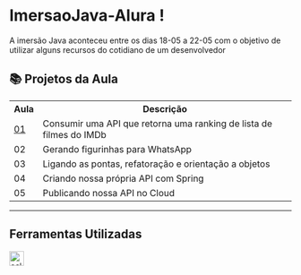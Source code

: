 # ImersaoJava-Alura !
A imersão Java aconteceu entre os dias 18-05 a 22-05 com o objetivo de utilizar alguns recursos do cotidiano de um desenvolvedor

## 📚 Projetos da Aula
<table>
<tr>
    <th>Aula</th>
    <th>Descrição</th>
</tr>
<tr>
  <td><a href="https://github.com/EDUARDO-TEIXEIRA/ImersaoJava-Alura/tree/main/Aula%2001">01</a></td>
  <td>Consumir uma API que retorna uma ranking de lista de filmes do IMDb</td>
</tr>
<tr> 
  <td>02</td>
  <td>Gerando figurinhas para WhatsApp</td>
</tr>
<tr>
  <td>03</td>
  <td>Ligando as pontas, refatoração e orientação a objetos</td>
</tr>
<tr>
  <td>04</td>
  <td>Criando nossa própria API com Spring</td>
</tr>
<tr>
  <td>05</td>
  <td>Publicando nossa API no Cloud</td>
</tr>
</table>
<hr/>
<h2>Ferramentas Utilizadas</h2>
<img align="left" alt="eclipse-ide" width="26px" src="https://upload.wikimedia.org/wikipedia/commons/c/cf/Eclipse-SVG.svg"/><br/>
